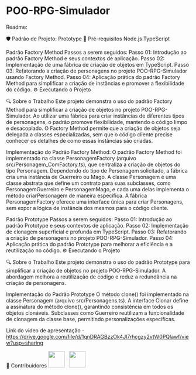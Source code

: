 # POO-RPG-Simulador

Readme:

🛡️ Padrão de Projeto: Prototype
🔐 Pré-requisitos
Node.js
TypeScript

Padrão Factory Method
Passos a serem seguidos:
Passo 01: Introdução ao padrão Factory Method e seus contextos de aplicação.
Passo 02: Implementação de uma fábrica de criação de objetos em TypeScript.
Passo 03: Refatorando a criação de personagens no projeto POO-RPG-Simulador usando Factory Method.
Passo 04: Aplicação prática do padrão Factory Method para simplificar a criação de instâncias e promover a flexibilidade do código.
⚙️ Executando o Projeto

🔍 Sobre o Trabalho
Este projeto demonstra o uso do padrão Factory Method para simplificar a criação de objetos no projeto POO-RPG-Simulador. Ao utilizar uma fábrica para criar instâncias de diferentes tipos de personagens, o padrão promove flexibilidade, mantendo o código limpo e desacoplado. O Factory Method permite que a criação de objetos seja delegada a classes especializadas, sem que o código cliente precise conhecer os detalhes de como essas instâncias são criadas.

Implementação do Padrão Factory Method:
O padrão Factory Method foi implementado na classe PersonagemFactory (arquivo src/Personagem_ComFactory.ts), que centraliza a criação de objetos do tipo Personagem. Dependendo do tipo de Personagem solicitado, a fábrica cria uma instância de Guerreiro ou Mago.
A classe Personagem é uma classe abstrata que define um contrato para suas subclasses, como PersonagemGuerreiro e PersonagemMago, e cada uma delas implementa o método criarPersonagem de maneira específica.
A fábrica PersonagemFactory oferece uma interface única para criar Personagens, sem expor a lógica de instância dos mesmos para o código cliente.

Padrão Prototype
Passos a serem seguidos:
Passo 01: Introdução ao padrão Prototype e seus contextos de aplicação.
Passo 02: Implementação de clonagem superficial e profunda em TypeScript.
Passo 03: Refatorando a criação de personagens no projeto POO-RPG-Simulador.
Passo 04: Aplicação prática do padrão Prototype para melhorar a eficiência e a reutilização no código.
⚙️ Executando o Projeto

🔍 Sobre o Trabalho
Este projeto demonstra o uso do padrão Prototype para simplificar a criação de objetos no projeto POO-RPG-Simulador. A abordagem melhora a reutilização de código e reduz a redundância na criação de personagens.

Implementação do Padrão Prototype
O método clone() foi implementado na classe Personagem (arquivo src/Personagens.ts).
A interface Clonar define a assinatura do método clone(), garantindo consistência em todos os objetos clonáveis.
Subclasses como Guerreiro reutilizam a funcionalidade de clonagem da classe base, permitindo personalizações específicas.

Link do video de apresentação - https://drive.google.com/file/d/1qnDRAGBzzOk4Jl7rhcgzy2vtW0PQlawf/view?usp=sharing

🤝 Contribuidores
<a href="https://https://github.com/Ygor0508"><img src="https://github.com/Ygor0508.png" width="45" height="45"></a> &nbsp;
<a href="https://https://github.com/LucasCamargo2314"><img src="https://github.com/LucasCamargo2314.png" width="45" height="45"></a> &nbsp;


